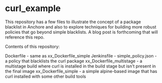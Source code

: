 # curl_example

This repository has a few files to illustrate the concept of a package blacklist in Anchore and also to explore techniques for building more robust policies that go beyond simple blacklists.  A blog post is forthcoming that will reference this repo.

Contents of this repository:

Dockerfile - same as xx_Dockerfile_simple
Jenkinsfile - 
simple_policy.json - a policy that blacklists the curl package
xx_Dockerfile_multistage - a multistage build where curl is installed in the build stage but isn't present in the final image
xx_Dockerfile_simple - a simple alpine-based image that has curl installed with some other build tools
